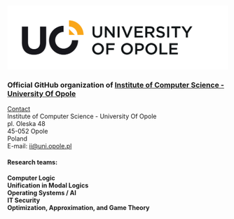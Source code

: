 <a href="https://uni.opole.pl">
    <picture>
        <source media="(prefers-color-scheme: dark)" srcset="https://raw.githubusercontent.com/UniOpole-CS-Test/.github/refs/heads/main/Logo/LOGO_UO_ENG%20(12).svg">
        <img alt="UniversityOfOpole" src="https://raw.githubusercontent.com/UniOpole-CS-Test/.github/refs/heads/main/Logo/LOGO_UO_ENG%20(2).svg">
    </picture>
</a>

### Official GitHub organization of [Institute of Computer Science - University Of Opole](https://informatyka.uni.opole.pl/)

[Contact](https://ii.wmfi.uni.opole.pl/kontakt/)<br>
Institute of Computer Science - University Of Opole<br>
pl. Oleska 48<br>
45-052 Opole<br>
Poland<br>
E-mail: ii@uni.opole.pl

#### Research teams:<br>
**Computer Logic**<br>
**Unification in Modal Logics**<br>
**Operating Systems / AI**<br>
**IT Security**<br>
**Optimization, Approximation, and Game Theory**<br>
